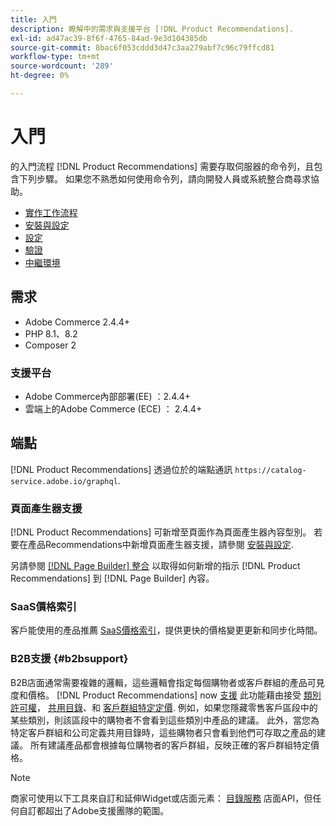 ```yaml
---
title: 入門
description: 瞭解中的需求與支援平台 [!DNL Product Recommendations].
exl-id: ad47ac39-8f6f-4765-84ad-9e3d104385db
source-git-commit: 8bac6f053cddd3d47c3aa279abf7c96c79ffcd81
workflow-type: tm+mt
source-wordcount: '289'
ht-degree: 0%

---
```


# 入門

的入門流程 [!DNL Product Recommendations] 需要存取伺服器的命令列，且包含下列步驟。 如果您不熟悉如何使用命令列，請向開發人員或系統整合商尋求協助。

- [實作工作流程](implementation-workflow.md)
- [安裝與設定](install-configure.md)
- [設定](settings.md)
- [驗證](verify.md)
- [中繼環境](staging-environment.md)

## 需求

- Adobe Commerce 2.4.4+
- PHP 8.1、8.2
- Composer 2

### 支援平台

- Adobe Commerce內部部署(EE) ：2.4.4+
- 雲端上的Adobe Commerce (ECE) ： 2.4.4+

## 端點

[!DNL Product Recommendations] 透過位於的端點通訊 `https://catalog-service.adobe.io/graphql`.

### 頁面產生器支援

[!DNL Product Recommendations] 可新增至頁面作為頁面產生器內容型別。 若要在產品Recommendations中新增頁面產生器支援，請參閱 [安裝與設定](install-configure.md).

另請參閱 [[!DNL Page Builder] 整合](page-builder.md) 以取得如何新增的指示 [!DNL Product Recommendations] 到 [!DNL Page Builder] 內容。

### SaaS價格索引

客戶能使用的產品推薦 [SaaS價格索引](../price-index/index.md)，提供更快的價格變更更新和同步化時間。

### B2B支援 {#b2bsupport}

B2B店面通常需要複雜的邏輯，這些邏輯會指定每個購物者或客戶群組的產品可見度和價格。 [!DNL Product Recommendations] now [支援](release-notes.md) 此功能藉由接受 [類別許可權](https://experienceleague.adobe.com/docs/commerce-admin/catalog/categories/category-permissions.html)， [共用目錄](https://experienceleague.adobe.com/docs/commerce-admin/b2b/shared-catalogs/catalog-shared.html)、和 [客戶群組特定定價](https://experienceleague.adobe.com/docs/commerce-admin/catalog/products/pricing/pricing-advanced.html). 例如，如果您隱藏零售客戶區段中的某些類別，則該區段中的購物者不會看到這些類別中產品的建議。 此外，當您為特定客戶群組和公司定義共用目錄時，這些購物者只會看到他們可存取之產品的建議。 所有建議產品都會根據每位購物者的客戶群組，反映正確的客戶群組特定價格。

>[!NOTE]
>
>商家可使用以下工具來自訂和延伸Widget或店面元素： [目錄服務](../catalog-service/overview.md) 店面API，但任何自訂都超出了Adobe支援團隊的範圍。
